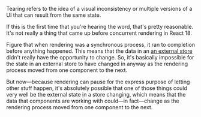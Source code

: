 Tearing refers to the idea of a visual inconsistency or multiple versions of a UI that can result from the same state.

If this is the first time that you're hearing the word, that's pretty reasonable. It's not really a thing that came up before concurrent rendering in React 18.

Figure that when rendering was a synchronous process, it ran to completion before anything happened. This means that the data in an [an external store](useSyncExternalStore.md) didn't really have the opportunity to change. So, it's basically impossible for the state in an external store to have changed in anyway as the rendering process moved from one component to the next.

But now—because rendering can pause for the express purpose of letting other stuff happen, it's absolutely possible that one of those things could very well be the external state in a store changing, which means that the data that components are working with could—in fact—change as the rendering process moved from one component to the next.
